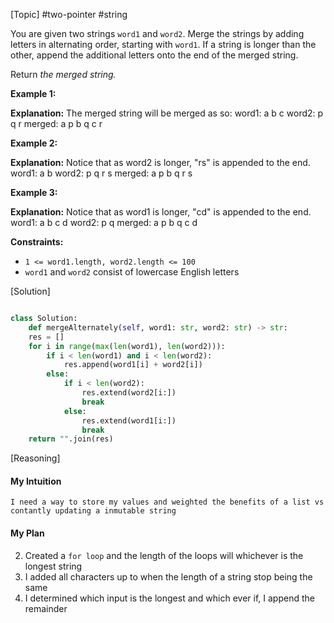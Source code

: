 [Topic] #two-pointer #string

You are given two strings `word1` and `word2`. Merge the strings by adding letters in alternating order, starting with `word1`. If a string is longer than the other, append the additional letters onto the end of the merged string.

Return _the merged string._

**Example 1:**

**Explanation:** The merged string will be merged as so:
word1:  a   b   c
word2:    p   q   r
merged: a p b q c r

**Example 2:**

**Explanation:** Notice that as word2 is longer, "rs" is appended to the end.
word1:  a   b 
word2:    p   q   r   s
merged: a p b q   r   s

**Example 3:**


**Explanation:** Notice that as word1 is longer, "cd" is appended to the end.
word1:  a   b   c   d
word2:    p   q 
merged: a p b q c   d

**Constraints:**

- `1 <= word1.length, word2.length <= 100`
- `word1` and `word2` consist of lowercase English letters

[Solution]

``` python

class Solution: 
	def mergeAlternately(self, word1: str, word2: str) -> str: 
	res = [] 
	for i in range(max(len(word1), len(word2))):
		if i < len(word1) and i < len(word2): 
			res.append(word1[i] + word2[i]) 
		else:
			if i < len(word2): 
				res.extend(word2[i:]) 
				break 
			else: 
				res.extend(word1[i:]) 
				break
	return "".join(res)
```
[Reasoning]

#### My Intuition

	I need a way to store my values and weighted the benefits of a list vs contantly updating a inmutable string

#### My Plan

2. Created a `for loop` and the length of the loops will whichever is the longest string
3. I added all characters up to when the length of a string stop being the same
4. I determined which input is the longest and which ever if, I append the remainder


